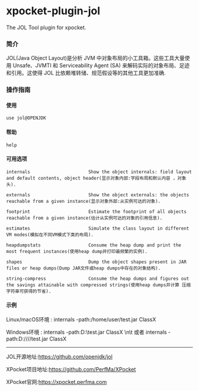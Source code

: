 # xpocket-plugin-jol
The JOL Tool plugin for xpocket.

### 简介

JOL(Java Object Layout)是分析 JVM 中对象布局的小工具箱。这些工具大量使用 Unsafe、JVMTI 和 Serviceability Agent (SA) 来解码实际的对象布局、足迹和引用。这使得 JOL 比依赖堆转储、规范假设等的其他工具更加准确.

### 操作指南

#### 使用

`use jol@OPENJDK`

#### 帮助

`help`

#### 可用选项

`internals                      Show the object internals: field layout and default contents, object header(显示对象内部:字段布局和默认内容 ，对象头).`

`externals                      Show the object externals: the objects reachable from a given instance(显示对象外部:从实例可达的对象).`

`footprint                      Estimate the footprint of all objects reachable from a given instance(估计从实例可达的对象的引用信息).`

`estimates                      Simulate the class layout in different VM modes(模拟在不同VM模式下类的布局).`

`heapdumpstats                  Consume the heap dump and print the most frequent instances(使用heap dump并打印最频繁的实例).`

`shapes                         Dump the object shapes present in JAR files or heap dumps(Dump JAR文件或heap dumps中存在的对象结构).`

`string-compress                Consume the heap dumps and figures out the savings attainable with compressed strings(使用heap dumps并计算 压缩字符串可获得的节省).`

#### 示例

Linux/macOS环境 : internals -path:/home/user/test.jar ClassX

Windows环境 : internals -path:D:\\test.jar ClassX \n\t 或者 internals -path:D:////test.jar ClassX

---
JOL开源地址:https://github.com/openjdk/jol

XPocket项目地址:https://github.com/PerfMa/XPocket

XPocket官网:https://xpocket.perfma.com
